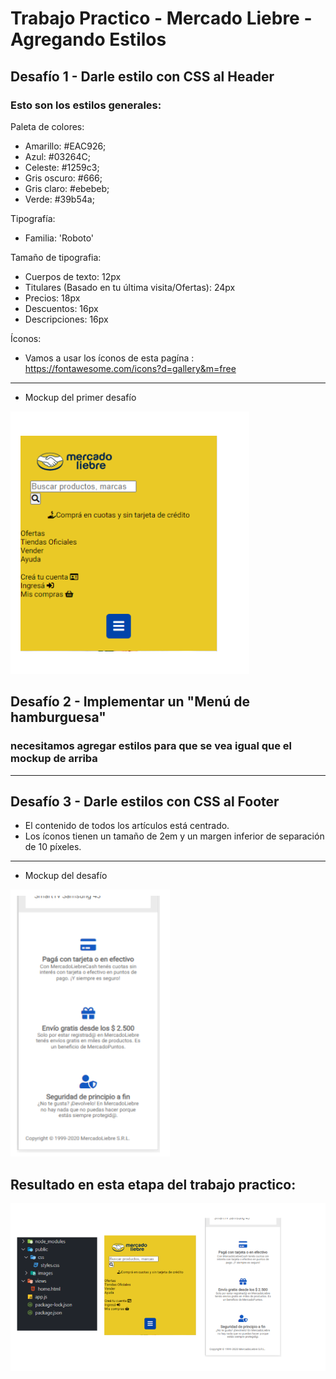 # Trabajo Practico - Mercado Liebre - Agregando Estilos

## Desafío 1 - Darle estilo con CSS al Header

### Esto son los estilos generales:

Paleta de colores:
   - Amarillo: #EAC926;
   - Azul: #03264C;
   - Celeste: #1259c3;
   - Gris oscuro: #666;
   - Gris claro: #ebebeb;
   - Verde: #39b54a;

Tipografía:
   - Familia: 'Roboto'

Tamaño de tipografia:
   - Cuerpos de texto: 12px
   - Titulares (Basado en tu última visita/Ofertas): 24px
   - Precios: 18px
   - Descuentos: 16px
   - Descripciones: 16px

Íconos:

 - Vamos a usar los íconos de esta pagína : https://fontawesome.com/icons?d=gallery&m=free

**************************************************************

- Mockup del primer desafío

<img alt="Mockup del primer desafio" src="./public/img/mockup-agregando-estilos.png">

## Desafío 2 - Implementar un "Menú de hamburguesa"

### necesitamos agregar estilos para que se vea igual que el mockup de arriba


**************************************************************

## Desafío 3 - Darle estilos con CSS al Footer

- El contenido de todos los artículos está centrado.
- Los íconos tienen un tamaño de 2em y un margen inferior de separación de 10
píxeles.

**************************************************************

- Mockup del desafío

<img alt="Mockup del segundo desafio" src="./public/img/mockup-agregando-estilos-2.png">


## Resultado en esta etapa del trabajo practico: 

<img alt="Mockup del segundo desafio" src="./public/img/mockup-agregando-estilos-3.png">